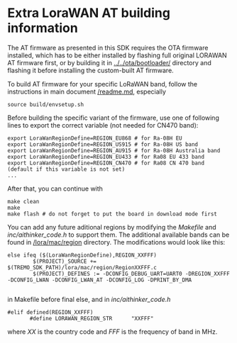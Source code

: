 # Extra LoraWAN AT building information
The AT firmware as presented in this SDK requires the OTA firmware installed, which has to be either installed by flashing full original LORAWAN AT firmware first, or by building it in [../../ota/bootloader/](../../ota/bootloader/)  directory and flashing it before installing the custom-built AT firmware.

To build AT firmware for your specific LoRaWAN band, follow the instructions in main document [/readme.md](/readme.md), especially

```
source build/envsetup.sh
```

Before building the specific variant of the firmware, use one of following lines to export the correct variable (not needed for CN470 band):

```
export LoraWanRegionDefine=REGION_EU868 # for Ra-08H EU	
export LoraWanRegionDefine=REGION_US915 # for Ra-08H US band	
export LoraWanRegionDefine=REGION_AU915 # for Ra-08H Australia band
export LoraWanRegionDefine=REGION_EU433 # for Ra08 EU 433 band
export LoraWanRegionDefine=REGION_CN470 # for Ra08 CN 470 band (default if this variable is not set)
...
```
After that, you can continue with 

```
make clean
make
make flash # do not forget to put the board in download mode first
```

You can add any future aditional regions by modifying the *Makefile* and *inc/aithinker_code.h* to support them. The additional available bands can be found in [/lora/mac/region](/lora/mac/region/) directory. The modifications would look like this:

```
else ifeq ($(LoraWanRegionDefine),REGION_XXFFF)
        $(PROJECT)_SOURCE += $(TREMO_SDK_PATH)/lora/mac/region/RegionXXFFF.c
        $(PROJECT)_DEFINES := -DCONFIG_DEBUG_UART=UART0 -DREGION_XXFFF -DCONFIG_LWAN -DCONFIG_LWAN_AT -DCONFIG_LOG -DPRINT_BY_DMA
        
```
in Makefile before final else, and in *inc/aithinker_code.h* 
```
#elif defined(REGION_XXFFF)
       #define LORAWAN_REGION_STR      "XXFFF"
```
where *XX* is the country code and *FFF* is the frequency of band in MHz.

